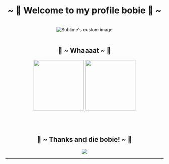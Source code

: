 
<body>
<h1 align="center">~ 💖 Welcome to my profile bobie 💖 ~</h1>
<br>
<div align="center">
<img src="https://pbs.twimg.com/media/E-4pusnVUAQoSQ5.jpg" alt="Sublime's custom image"/>
</div>
<br>
<div>
<h2 align="center"> 🦊 ~ Whaaaat ~ 🦊 </h2>
<p align="center">
<a href="https://github.com/kurosio">
  <img height="160em" src="https://github-readme-stats.vercel.app/api?username=kurosio&count_private=true&theme=vue&show_icons=true" />
  <img height="160em" src="https://github-readme-stats.vercel.app/api/top-langs/?username=kurosio&layout=compact" />
</a>
</p>
<br>
</div>
<br>
<div>
<h2 align="center">💖 ~ Thanks and die bobie! ~ 💖</h2>
<div align="center">
<img src="https://c.tenor.com/VrWzG0RWmRQAAAAC/anime-punch.gif">
</div>
<hr>
</div>
</div>
</body>

